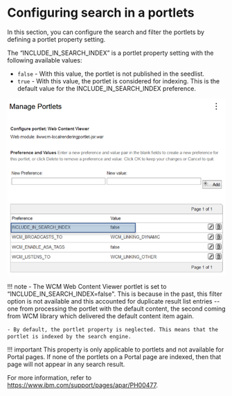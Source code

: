 # Configuring search in a portlets

In this section, you can configure the search and filter the portlets by defining a portlet property setting.

The “INCLUDE_IN_SEARCH_INDEX” is a portlet property setting with the following available values:

- `false` - With this value, the portlet is not published in the seedlist.
- `true` - With this value, the portlet is considered for indexing. This is the default value for the INCLUDE_IN_SEARCH_INDEX preference.

![Managed Pages](../../images/Portlets_on_Pages.png)

!!! note
    - The WCM Web Content Viewer portlet is set to “INCLUDE_IN_SEARCH_INDEX=false". This is because in the past, this filter option is not available and this accounted for duplicate result list entries -- one from processing the portlet with the default content, the second coming from WCM library which delivered the default content item again.

    - By default, the portlet property is neglected. This means that the portlet is indexed by the search engine.

!!! important
    This property is only applicable to portlets and not available for Portal pages. If none of the portlets on a Portal page are    indexed, then that page will not appear in any search result.


For more information, refer to https://www.ibm.com/support/pages/apar/PH00477.
